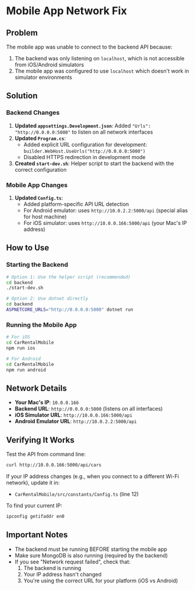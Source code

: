 # Mobile App Network Fix

## Problem
The mobile app was unable to connect to the backend API because:
1. The backend was only listening on `localhost`, which is not accessible from iOS/Android simulators
2. The mobile app was configured to use `localhost` which doesn't work in simulator environments

## Solution

### Backend Changes
1. **Updated `appsettings.Development.json`**: Added `"Urls": "http://0.0.0.0:5000"` to listen on all network interfaces
2. **Updated `Program.cs`**: 
   - Added explicit URL configuration for development: `builder.WebHost.UseUrls("http://0.0.0.0:5000")`
   - Disabled HTTPS redirection in development mode
3. **Created `start-dev.sh`**: Helper script to start the backend with the correct configuration

### Mobile App Changes
1. **Updated `Config.ts`**: 
   - Added platform-specific API URL detection
   - For Android emulator: uses `http://10.0.2.2:5000/api` (special alias for host machine)
   - For iOS simulator: uses `http://10.0.0.166:5000/api` (your Mac's IP address)

## How to Use

### Starting the Backend
```bash
# Option 1: Use the helper script (recommended)
cd backend
./start-dev.sh

# Option 2: Use dotnet directly
cd backend
ASPNETCORE_URLS="http://0.0.0.0:5000" dotnet run
```

### Running the Mobile App
```bash
# For iOS
cd CarRentalMobile
npm run ios

# For Android
cd CarRentalMobile
npm run android
```

## Network Details
- **Your Mac's IP**: `10.0.0.166`
- **Backend URL**: `http://0.0.0.0:5000` (listens on all interfaces)
- **iOS Simulator URL**: `http://10.0.0.166:5000/api`
- **Android Emulator URL**: `http://10.0.2.2:5000/api`

## Verifying It Works
Test the API from command line:
```bash
curl http://10.0.0.166:5000/api/cars
```

If your IP address changes (e.g., when you connect to a different Wi-Fi network), update it in:
- `CarRentalMobile/src/constants/Config.ts` (line 12)

To find your current IP:
```bash
ipconfig getifaddr en0
```

## Important Notes
- The backend must be running BEFORE starting the mobile app
- Make sure MongoDB is also running (required by the backend)
- If you see "Network request failed", check that:
  1. The backend is running
  2. Your IP address hasn't changed
  3. You're using the correct URL for your platform (iOS vs Android)

